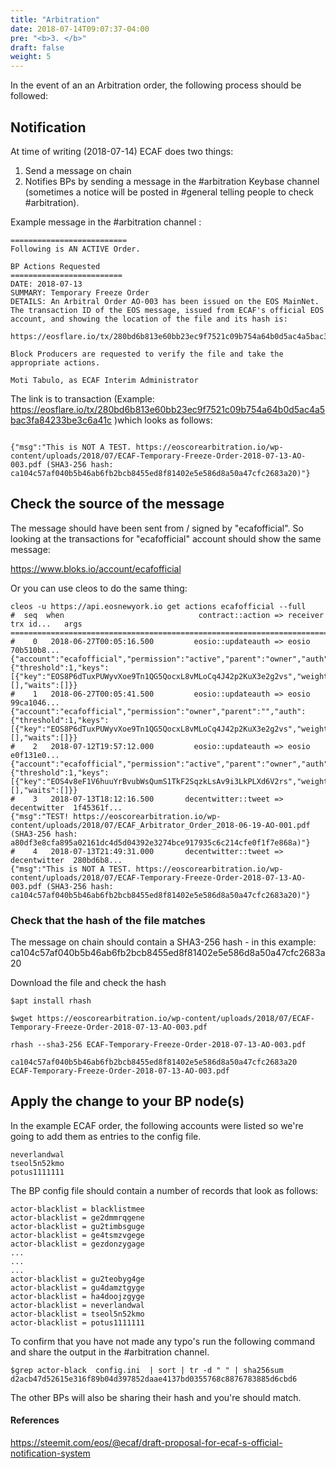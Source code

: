 ```yaml
---
title: "Arbitration"
date: 2018-07-14T09:07:37-04:00
pre: "<b>3. </b>"
draft: false
weight: 5
---
```


In the event of an an Arbitration order, the following process should be followed: 

## Notification 

At time of writing (2018-07-14) ECAF does two things:
1. Send a message on chain 
2. Notifies BPs by sending a message in the #arbitration Keybase channel (sometimes a notice will be posted in #general telling people to check #arbitration).

Example message in the #arbitration channel :
```
==========================
Following is AN ACTIVE Order.

BP Actions Requested
=========================
DATE: 2018-07-13
SUMMARY: Temporary Freeze Order
DETAILS: An Arbitral Order AO-003 has been issued on the EOS MainNet. The transaction ID of the EOS message, issued from ECAF's official EOS account, and showing the location of the file and its hash is:
​
https://eosflare.io/tx/280bd6b813e60bb23ec9f7521c09b754a64b0d5ac4a5bac3fa84233be3c6a41c
​
Block Producers are requested to verify the file and take the appropriate actions.
​
Moti Tabulo, as ECAF Interim Administrator
```

The link is to transaction (Example: https://eosflare.io/tx/280bd6b813e60bb23ec9f7521c09b754a64b0d5ac4a5bac3fa84233be3c6a41c )which looks as follows:

```

{"msg":"This is NOT A TEST. https://eoscorearbitration.io/wp-content/uploads/2018/07/ECAF-Temporary-Freeze-Order-2018-07-13-AO-003.pdf (SHA3-256 hash: ca104c57af040b5b46ab6fb2bcb8455ed8f81402e5e586d8a50a47cfc2683a20)"}
```

## Check the source of the message

The message should have been sent from / signed by "ecafofficial". So looking at the transactions for "ecafofficial" account should show the same message:  

https://www.bloks.io/account/ecafofficial   

Or you can use cleos to do the same thing:

```
cleos -u https://api.eosnewyork.io get actions ecafofficial --full
#  seq  when                              contract::action => receiver      trx id...   args
================================================================================================================
#    0   2018-06-27T00:05:16.500         eosio::updateauth => eosio         70b510b8...
{"account":"ecafofficial","permission":"active","parent":"owner","auth":{"threshold":1,"keys":[{"key":"EOS8P6dTuxPUWyvXoe9Tn1QG5QocxL8vMLoCq4J42p2KuX3e2g2vs","weight":1}],"accounts":[],"waits":[]}}
#    1   2018-06-27T00:05:41.500         eosio::updateauth => eosio         99ca1046...
{"account":"ecafofficial","permission":"owner","parent":"","auth":{"threshold":1,"keys":[{"key":"EOS8P6dTuxPUWyvXoe9Tn1QG5QocxL8vMLoCq4J42p2KuX3e2g2vs","weight":1}],"accounts":[],"waits":[]}}
#    2   2018-07-12T19:57:12.000         eosio::updateauth => eosio         e0f131e0...
{"account":"ecafofficial","permission":"active","parent":"owner","auth":{"threshold":1,"keys":[{"key":"EOS4v8eF1V6huuYrBvubWsQumS1TkF2SqzkLsAv9i3LkPLXd6V2rs","weight":1}],"accounts":[],"waits":[]}}
#    3   2018-07-13T18:12:16.500       decentwitter::tweet => decentwitter  1f45361f...
{"msg":"TEST! https://eoscorearbitration.io/wp-content/uploads/2018/07/ECAF_Arbitrator_Order_2018-06-19-AO-001.pdf (SHA3-256 hash: a80df3e8cfa895a02161dc4d5d04392e3274bce917935c6c214cfe0f1f7e868a)"}
#    4   2018-07-13T21:49:31.000       decentwitter::tweet => decentwitter  280bd6b8...
{"msg":"This is NOT A TEST. https://eoscorearbitration.io/wp-content/uploads/2018/07/ECAF-Temporary-Freeze-Order-2018-07-13-AO-003.pdf (SHA3-256 hash: ca104c57af040b5b46ab6fb2bcb8455ed8f81402e5e586d8a50a47cfc2683a20)"}
```


### Check that the hash of the file matches 

The message on chain should contain a SHA3-256 hash - in this example: ca104c57af040b5b46ab6fb2bcb8455ed8f81402e5e586d8a50a47cfc2683a20

Download the file and check the hash

```
$apt install rhash

$wget https://eoscorearbitration.io/wp-content/uploads/2018/07/ECAF-Temporary-Freeze-Order-2018-07-13-AO-003.pdf

rhash --sha3-256 ECAF-Temporary-Freeze-Order-2018-07-13-AO-003.pdf

ca104c57af040b5b46ab6fb2bcb8455ed8f81402e5e586d8a50a47cfc2683a20  ECAF-Temporary-Freeze-Order-2018-07-13-AO-003.pdf
```

## Apply the change to your BP node(s)

In the example ECAF order, the following accounts were listed so we're going to add them as entries to the config file. 

```
neverlandwal
tseol5n52kmo
potus1111111
```

The BP config file should contain a number of records that look as follows: 

```
actor-blacklist = blacklistmee
actor-blacklist = ge2dmmrqgene
actor-blacklist = gu2timbsguge
actor-blacklist = ge4tsmzvgege
actor-blacklist = gezdonzygage
...
...
...
actor-blacklist = gu2teobyg4ge
actor-blacklist = gu4damztgyge
actor-blacklist = ha4doojzgyge
actor-blacklist = neverlandwal
actor-blacklist = tseol5n52kmo
actor-blacklist = potus1111111
```

To confirm that you have not made any typo's run the following command and share the output in the #arbitration channel. 

```
$grep actor-black  config.ini  | sort | tr -d " " | sha256sum
d2acb47d52615e316f89b04d397852daae4137bd0355768c8876783885d6cbd6
```

The other BPs will also be sharing their hash and you're should match. 




#### References 

https://steemit.com/eos/@ecaf/draft-proposal-for-ecaf-s-official-notification-system